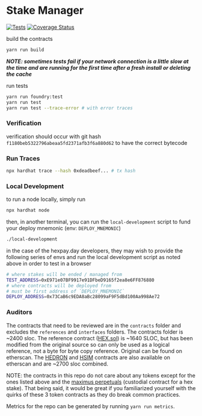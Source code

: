 # Stake Manager

[![Tests](https://github.com/hexpay-day/stake-manager/actions/workflows/test.yml/badge.svg)](https://github.com/hexpay-day/stake-manager/actions/workflows/test.yml)
[![Coverage Status](https://coveralls.io/repos/github/hexpay-day/stake-manager/badge.svg?branch=master)](https://coveralls.io/github/hexpay-day/stake-manager?branch=master)

build the contracts
```bash
yarn run build
```

***NOTE: sometimes tests fail if your network connection is a little slow at the time and are running for the first time after a fresh install or deleting the cache***

run tests
```bash
yarn run foundry:test
yarn run test
yarn run test --trace-error # with error traces
```

### Verification

verification should occur with git hash `f1180beb5322796abeaa5fd2371afb3f6a880d62` to have the correct bytecode

### Run Traces

```bash
npx hardhat trace --hash 0xdeadbeef... # tx hash
```

### Local Development

to run a node locally, simply run
```bash
npx hardhat node
```

then, in another terminal, you can run the `local-development` script to fund your deploy mnemonic (env: `DEPLOY_MNEMONIC`)
```bash
./local-development
```

in the case of the hexpay.day developers, they may wish to provide the following series of envs and run the local development script as noted above in order to test in a browser
```bash
# where stakes will be ended / managed from
TEST_ADDRESS=0xE971e07BF9917e91DFbeD9165f2ea8e6FF876880
# where contracts will be deployed from
# must be first address of `DEPLOY_MNEMONIC`
DEPLOY_ADDRESS=0x73CaB6c9EDA8aBc28099aF9F5dBd100Aa998Ae72
```

### Auditors

The contracts that need to be reviewed are in the `contracts` folder and excludes the `references` and `interfaces` folders. The contracts folder is ~2400 sloc. The reference contract ([HEX.sol](https://etherscan.io/token/0x2b591e99afe9f32eaa6214f7b7629768c40eeb39#code)) is ~1640 SLOC, but has been modified from the original source so can only be used as a logical reference, not a byte for byte copy reference. Original can be found on etherscan. The [HEDRON](https://etherscan.io/token/0x3819f64f282bf135d62168c1e513280daf905e06#code) and [HSIM](https://etherscan.io/token/0x8bd3d1472a656e312e94fb1bbdd599b8c51d18e3#code) contracts are also available on etherscan and are ~2700 sloc combined.

NOTE: the contracts in this repo do not care about any tokens except for the ones listed above and the [maximus perpetuals](https://github.com/hexpay-day/stake-manager/master/contracts/MaximusStakeManager.sol#L30-L34) (custodial contract for a hex stake). That being said, it would be great if you familiarized yourself with the quirks of these 3 token contracts as they do break common practices.

Metrics for the repo can be generated by running `yarn run metrics`.
